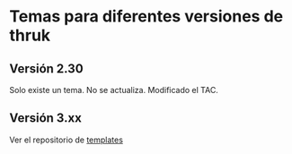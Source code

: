 # Temas para diferentes versiones de thruk
## Versión 2.30
Solo existe un tema. No se actualiza.
Modificado el TAC.

## Versión 3.xx
Ver el repositorio de [templates](https://github.com/jjcamarasa/thruk3-templates)
